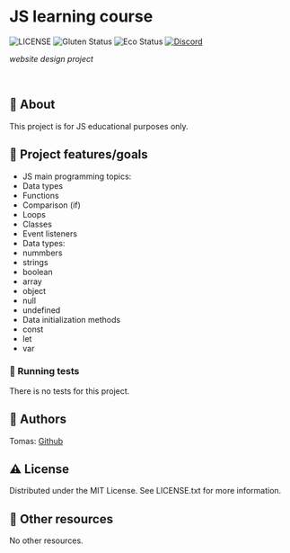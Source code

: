 # JS learning course

![LICENSE](https://img.shields.io/badge/license-MIT-blue.svg?style=flat-square)
![Gluten Status](https://img.shields.io/badge/Gluten-Free-green.svg)
![Eco Status](https://img.shields.io/badge/ECO-Friendly-green.svg)
[![Discord](https://discord.com/api/guilds/571393319201144843/widget.png)](https://discord.gg/dRwW4rw)

_website design project_

<br>

## 🌟 About

This project is for JS educational purposes only.


## 🎯 Project features/goals

-  JS main programming topics:
  -  Data types
  -  Functions
  -  Comparison (if)
  -  Loops
  -  Classes
  -  Event listeners
-  Data types:
  -  nummbers
  -  strings
  -  boolean
  -  array
  -  object
  -  null
  -  undefined
-  Data initialization methods
  -  const
  -  let
  -  var

### 🧪 Running tests

There is no tests for this project.

## 🎅 Authors

Tomas: [Github](https://github.com/konoto1)

## ⚠️ License

Distributed under the MIT License. See LICENSE.txt for more information.

## 🔗 Other resources

No other resources.

